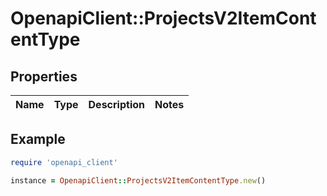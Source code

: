 # OpenapiClient::ProjectsV2ItemContentType

## Properties

| Name | Type | Description | Notes |
| ---- | ---- | ----------- | ----- |

## Example

```ruby
require 'openapi_client'

instance = OpenapiClient::ProjectsV2ItemContentType.new()
```

